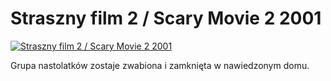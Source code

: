 Straszny film 2 / Scary Movie 2 2001 
=============
[![Straszny film 2 / Scary Movie 2 2001 ](http://vidos.pl/images/player.gif)](http://vidos.pl/straszny-film-2-scary-movie-2-2001)

 Grupa nastolatków zostaje zwabiona i zamknięta w nawiedzonym domu.

